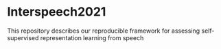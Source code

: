 # Interspeech2021
This repository describes our reproducible framework for assessing self-supervised representation learning from speech
